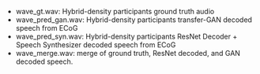 - wave_gt.wav: Hybrid-density participants ground truth audio
- wave_pred_gan.wav: Hybrid-density participants transfer-GAN decoded speech from ECoG
- wave_pred_syn.wav: Hybrid-density participants ResNet Decoder + Speech Synthesizer decoded speech from ECoG
- wave_merge.wav: merge of ground truth, ResNet decoded, and GAN decoded speech.
